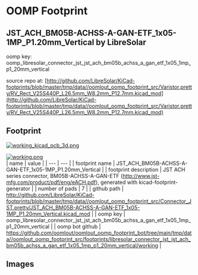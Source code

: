 # OOMP Footprint  
## JST_ACH_BM05B-ACHSS-A-GAN-ETF_1x05-1MP_P1.20mm_Vertical  by LibreSolar  
  
oomp key: oomp_libresolar_connector_jst_jst_ach_bm05b_achss_a_gan_etf_1x05_1mp_p1_20mm_vertical  
  
source repo at: [http://github.com/LibreSolar/KiCad-footprints/blob/master/tmp/data//oomlout_oomp_footprint_src/Varistor.pretty/RV_Rect_V25S440P_L26.5mm_W8.2mm_P12.7mm.kicad_mod](http://github.com/LibreSolar/KiCad-footprints/blob/master/tmp/data//oomlout_oomp_footprint_src/Varistor.pretty/RV_Rect_V25S440P_L26.5mm_W8.2mm_P12.7mm.kicad_mod)  
## Footprint  
  
[![working_kicad_pcb_3d.png](working_kicad_pcb_3d_600.png)](working_kicad_pcb_3d.png)  
  
[![working.png](working_600.png)](working.png)  
| name | value | 
| --- | --- | 
| footprint name | JST_ACH_BM05B-ACHSS-A-GAN-ETF_1x05-1MP_P1.20mm_Vertical | 
| footprint description | JST ACH series connector, BM05B-ACHSS-A-GAN-ETF (http://www.jst-mfg.com/product/pdf/eng/eACH.pdf), generated with kicad-footprint-generator | 
| number of pads | 7 | 
| github path | http://github.com/LibreSolar/KiCad-footprints/blob/master/tmp/data//oomlout_oomp_footprint_src/Connector_JST.pretty/JST_ACH_BM05B-ACHSS-A-GAN-ETF_1x05-1MP_P1.20mm_Vertical.kicad_mod | 
| oomp key | oomp_libresolar_connector_jst_jst_ach_bm05b_achss_a_gan_etf_1x05_1mp_p1_20mm_vertical | 
| oomp bot github | https://github.com/oomlout/oomlout_oomp_footprint_bot/tree/main/tmp/data//oomlout_oomp_footprint_src/footprints/libresolar_connector_jst_jst_ach_bm05b_achss_a_gan_etf_1x05_1mp_p1_20mm_vertical/working | 
## Images  
